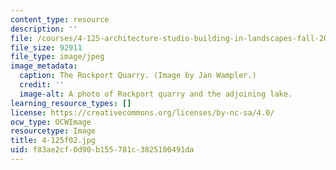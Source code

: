 ```yaml
---
content_type: resource
description: ''
file: /courses/4-125-architecture-studio-building-in-landscapes-fall-2002/f83ae2cf0d90b155781c3825100491da_4-125f02.jpg
file_size: 92911
file_type: image/jpeg
image_metadata:
  caption: The Rockport Quarry. (Image by Jan Wampler.)
  credit: ''
  image-alt: A photo of Rockport quarry and the adjoining lake.
learning_resource_types: []
license: https://creativecommons.org/licenses/by-nc-sa/4.0/
ocw_type: OCWImage
resourcetype: Image
title: 4-125f02.jpg
uid: f83ae2cf-0d90-b155-781c-3825100491da
---
```

